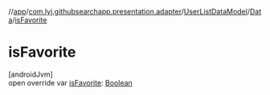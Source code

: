//[app](../../../../index.md)/[com.lyj.githubsearchapp.presentation.adapter](../../index.md)/[UserListDataModel](../index.md)/[Data](index.md)/[isFavorite](is-favorite.md)

# isFavorite

[androidJvm]\
open override var [isFavorite](is-favorite.md): [Boolean](https://kotlinlang.org/api/latest/jvm/stdlib/kotlin/-boolean/index.html)
